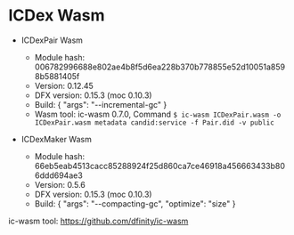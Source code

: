 # ICDex Wasm

- ICDexPair Wasm
    - Module hash: 006782996688e802ae4b8f5d6ea228b370b778855e52d10051a8598b5881405f
    - Version: 0.12.45
    - DFX version: 0.15.3 (moc 0.10.3)
    - Build: {
        "args": "--incremental-gc"
    }
    - Wasm tool: ic-wasm 0.7.0, Command `$ ic-wasm ICDexPair.wasm -o ICDexPair.wasm metadata candid:service -f Pair.did -v public`

- ICDexMaker Wasm
    - Module hash: 66eb5eab4513cacc85288924f25d860ca7ce46918a456663433b806ddd694ae3
    - Version: 0.5.6
    - DFX version: 0.15.3 (moc 0.10.3)
    - Build: {
        "args": "--compacting-gc", 
        "optimize": "size"
    }


ic-wasm tool: https://github.com/dfinity/ic-wasm
